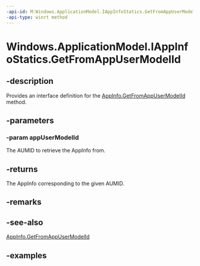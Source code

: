 ```yaml
---
-api-id: M:Windows.ApplicationModel.IAppInfoStatics.GetFromAppUserModelId(System.String)
-api-type: winrt method
---
```


<!-- Method syntax.
public AppInfo IAppInfoStatics.GetFromAppUserModelId(String appUserModelId)
-->

# Windows.ApplicationModel.IAppInfoStatics.GetFromAppUserModelId

## -description
Provides an interface definition for the [AppInfo.GetFromAppUserModelId](appinfo_getfromappusermodelid_491110690.md) method.

## -parameters
### -param appUserModelId
The AUMID to retrieve the AppInfo from.

## -returns
The AppInfo corresponding to the given AUMID.

## -remarks

## -see-also
[AppInfo.GetFromAppUserModelId](appinfo_getfromappusermodelid_491110690.md)

## -examples
